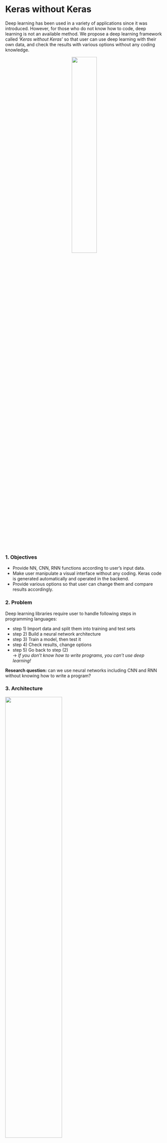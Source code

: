 # Keras without Keras

Deep learning has been used in a variety of applications since it was introduced. However, for those who do not know how to code, deep learning is not an available method. We propose a deep learning framework called ‘*Keras* *without* *Keras*’ so that user can use deep learning with their own data, and check the results with various options without any coding knowledge.

<center><img src="https://github.com/rc1208/Keras-without-Keras/blob/master/resources/framework.png" width="40%"></center>

### 1. Objectives

* Provide NN, CNN, RNN functions according to user’s input data. 
* Make user manipulate a visual interface without any coding. Keras code is generated automatically and operated in the backend.
* Provide various options so that user can change them and compare results accordingly.

### 2. Problem

Deep learning libraries require user to handle following steps in programming languages:

* step 1) Import data and split them into training and test sets
* step 2) Build a neural network architecture
* step 3) Train a model, then test it
* step 4) Check results, change options 
* step 5) Go back to step (2) <br>
→ *If you don’t know how to write programs, you can’t use deep learning!*

**Research question:** can we use neural networks including CNN and RNN without knowing how to write a program?

### 3. Architecture
<img src="https://github.com/rc1208/Keras-without-Keras/blob/master/resources/archi.png" width="60%">

***Frontend***
* *Data upload page (html, python)*: receive user’s data and decide a network type (DNN, CNN, RNN)
* *Build a net page (typescript)*: allow user to decide hyper-params, neural net architecture, and pass them to backend

***Backend***
* Generate a Keras code according to inputs (python)
* Train the network to generate the model
* Save the model to disk
* Send results to frontend

### 4. Result (User's view)
<img src="https://github.com/rc1208/Keras-without-Keras/blob/master/resources/result.png" width="100%">

### 5. How to run

<br><br><br><br>




## Softwares required to be installed: ##

### Backend Software Requirements ###

1. Python 3 or >
2. Flask 
3. Docker
4. Tensorflow
5. Tensorflow Serving

### Frontend Software Requirements ###
1. Node.js/ NPM(should come installed with Node.js)
2. Any Modern Web Browser



  

#### to generate the sqlite database (instance/data.db), run:
#### Warn: this will remove existing training data inventory saved in instance/data.db, don't do it if there are already some data uploaded
python init_database.py



#### Run python request.py for a sample CURL request to feedforward. Change parameters in JSON as necessary ####



### Feed Forward POST JSON ###


curl -i -H "Content-Type: application/json" -X POST -d \
'{"nn_type":"feedforward", \
  "hidden_list":"5 5 1", \
  "inp": "5", \
  "activation_list":"relu relu sigmoid", \
  "optimiser":"adam", \
  "split_value": "0.2", \
  "loss_function": "binary_crossentropy", \
  "data_location":"data/data_new.csv" \
  }' 'http://localhost:3333/api/neural-network/v1.0/'
  
  
  ### CNN POST JSON ###
  
  curl -i -H "Content-Type: application/json" -X POST -d \
'{"hidden_list":"64 32 4", \
  "inp": "21",
  "kernel_size":"3 3", \
  "activation_list":"relu relu softmax", \
  "epochs":"3", \
  "optimiser":"adam", \
  "split_value": "0.2", \
  "loss_function": "categorical_crossentropy", \
  "data_location":"data/mnist21x21_3789_converted.pklz"}' 'http://localhost:3333/api/neural-network/v1.0/'
  
```json
curl -i -H "Content-Type: application/json" -X POST -d \
'{"hidden_list":"64 32 4", \
  "inp": "21",
  "kernel_size":"3 3", \
  "activation_list":"relu relu softmax", \
  "epochs":"3", \
  "optimiser":"adam", \
  "split_value": "0.2", \
  "loss_function": "categorical_crossentropy", \
  "data_location":"data/mnist21x21_3789_converted.pklz"}' 'http://localhost:3333/api/neural-network/v1.0/'
```
